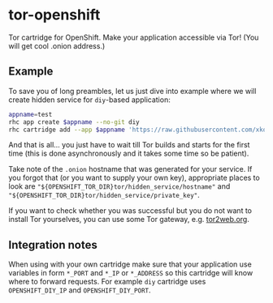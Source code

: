 tor-openshift
=============

Tor cartridge for OpenShift. Make your application accessible
via Tor! (You will get cool .onion address.)

Example
-------

To save you of long preambles, let us just dive into example where
we will create hidden service for `diy`-based application:

~~~~ .bash
appname=test
rhc app create $appname --no-git diy
rhc cartridge add --app $appname 'https://raw.githubusercontent.com/xkollar/tor-openshift/master/metadata/manifest.yml'
~~~~

And that is all... you just have to wait till Tor builds and starts for
the first time (this is done asynchronously and it takes some time so
be patient).

Take note of the `.onion` hostname that was generated for your service.
If you forgot that (or you want to supply your own key), appropriate
places to look are `"${OPENSHIFT_TOR_DIR}tor/hidden_service/hostname"`
and `"${OPENSHIFT_TOR_DIR}tor/hidden_service/private_key"`.

If you want to check whether you was successful but you do not want
to install Tor yourselves, you can use some Tor gateway, e.g.
[tor2web.org](https://www.tor2web.org/).

Integration notes
-----------------

When using with your own cartridge make sure that your application
use variables in form `*_PORT` and `*_IP` or `*_ADDRESS` so this
cartridge will know where to forward requests. For example `diy`
cartridge uses `OPENSHIFT_DIY_IP` and `OPENSHIFT_DIY_PORT`.
